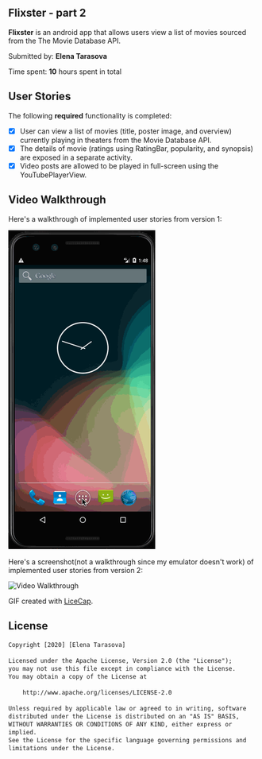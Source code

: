## Flixster - part 2 ##

**Flixster** is an android app that allows users view a list of movies sourced from the The Movie Database API.

Submitted by: **Elena Tarasova**

Time spent: **10** hours spent in total

## User Stories

The following **required** functionality is completed:

* [x] User can view a list of movies (title, poster image, and overview) currently playing in theaters from the Movie Database API.
* [x] The details of movie (ratings using RatingBar, popularity, and synopsis) are exposed in a separate activity. 
* [x] Video posts are allowed to be played in full-screen using the YouTubePlayerView.

## Video Walkthrough

Here's a walkthrough of implemented user stories from version 1:

<img src='walkthrough.gif' title='Video Walkthrough' width='' alt='Video Walkthrough' />

Here's a screenshot(not a walkthrough since my emulator doesn't work) of implemented user stories from version 2:

<img src='walkthrough2.mp4' title='Video Walkthrough' width='' alt='Video Walkthrough' />

GIF created with [LiceCap](http://www.cockos.com/licecap/).

## License

    Copyright [2020] [Elena Tarasova]

    Licensed under the Apache License, Version 2.0 (the "License");
    you may not use this file except in compliance with the License.
    You may obtain a copy of the License at

        http://www.apache.org/licenses/LICENSE-2.0

    Unless required by applicable law or agreed to in writing, software
    distributed under the License is distributed on an "AS IS" BASIS,
    WITHOUT WARRANTIES OR CONDITIONS OF ANY KIND, either express or implied.
    See the License for the specific language governing permissions and
    limitations under the License.
